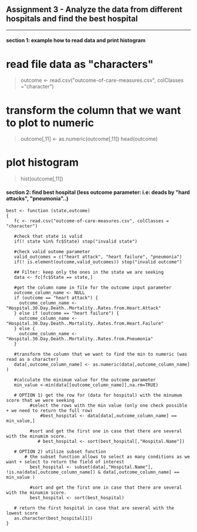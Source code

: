 ## Assignment 3 - Analyze the data from different hospitals and find the best hospital
---

#### section 1: example how to read data and print histogram

# read file data as "characters"
> outcome <- read.csv("outcome-of-care-measures.csv", colClasses ="character")

# transform the column that we want to plot to numeric
> outcome[,11] <- as.numeric(outcome[,11])
> head(outcome)

# plot histogram
> hist(outcome[,11])


#### section 2: find best hospital (less outcome parameter: i.e: deads by "hard attacks", "pneumonia"..)
```
best <- function (state,outcome)
{
   fc <- read.csv("outcome-of-care-measures.csv", colClasses = "character")
   
   #check that state is valid
   if(! state %in% fc$State) stop("invalid state")
   
   #check valid outome parameter
   valid_outcomes = c("heart attack", "heart failure", "pneumonia")
   if(! is.element(outcome,valid_outcomes)) stop("invalid outcome")

   ## Filter: keep only the ones in the state we are seeking
   data <- fc[fc$State == state,]
   
   #get the column name in file for the outcome input parameter
   outcome_column_name <- NULL
   if (outcome == "heart attack") {
     outcome_column_name <- "Hospital.30.Day.Death..Mortality..Rates.from.Heart.Attack"
   } else if (outcome == "heart failure") {
     outcome_column_name <- "Hospital.30.Day.Death..Mortality..Rates.from.Heart.Failure"
   } else {
     outcome_column_name <- "Hospital.30.Day.Death..Mortality..Rates.from.Pneumonia"
   }
   
   #transform the column that we want to find the min to numeric (was read as a character)
   data[,outcome_column_name] <- as.numeric(data[,outcome_column_name] )
   
   #calculate the minimum value for the outcome parameter
   min_value <-min(data[[outcome_column_name]],na.rm=TRUE)
   
   # OPTION 1) get the row for (data for hospital) with the minumum score that we were seeking
         #select the rows with the min value (only one check possible + we need to return the full row)   
             #best_hospital <- data[data[,outcome_column_name] == min_value,]
        
         #sort and get the first one in case that there are several with the minumim score.
            # best_hospital <- sort(best_hospital[,"Hospital.Name"])
     
   # OPTION 2) utilize subset function 
       # the subset function allows to select as many conditions as we want + select to return the field of interest 
         best_hospital <- subset(data[,"Hospital.Name"], !is.na(data[,outcome_column_name]) & data[,outcome_column_name] == min_value )
        
         #sort and get the first one in case that there are several with the minumim score.
         best_hospital <- sort(best_hospital)
   
   # return the first hospital in case that are several with the lowest score
   as.character(best_hospital[1])
}


```
